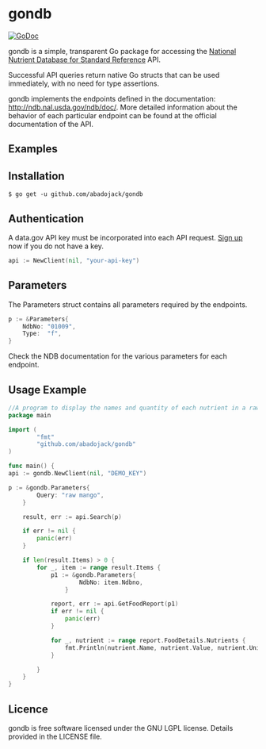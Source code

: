 # gondb

[![GoDoc](https://godoc.org/github.com/abadojack/gondb?status.png)](http://godoc.org/github.com/abadojack/gondb)


gondb is a simple, transparent Go package for accessing the  [National Nutrient Database for Standard Reference](http://ndb.nal.usda.gov/ndb/doc/) API.

Successful API queries return native Go structs that can be used immediately, with no need for type assertions.

gondb implements the endpoints defined in the documentation: http://ndb.nal.usda.gov/ndb/doc/.
More detailed information about the behavior of each particular endpoint can be found at the official documentation of the API.

Examples
-------------

## Installation

	$ go get -u github.com/abadojack/gondb

## Authentication

A data.gov API key must be incorporated into each API request. [Sign up](http:ndb.nal.usda.gov/ndb/doc/#) now if you do not have a key.
```Go	
api := NewClient(nil, "your-api-key")
```

## Parameters

The Parameters struct contains all parameters required by the endpoints.

```Go
p := &Parameters{
	NdbNo: "01009",
	Type:  "f",
}
```

Check the NDB documentation for the various parameters for each endpoint.

## Usage Example

```Go
//A program to display the names and quantity of each nutrient in a raw mango.
package main

import (
        "fmt"
        "github.com/abadojack/gondb"
)

func main() {
api := gondb.NewClient(nil, "DEMO_KEY")

p := &gondb.Parameters{
        Query: "raw mango",
    }

    result, err := api.Search(p)

    if err != nil {
        panic(err)
    }

    if len(result.Items) > 0 {
        for _, item := range result.Items {
            p1 := &gondb.Parameters{
                	NdbNo: item.Ndbno,
              	}

            report, err := api.GetFoodReport(p1)
            if err != nil {
                panic(err)
            }

            for _, nutrient := range report.FoodDetails.Nutrients {
                fmt.Println(nutrient.Name, nutrient.Value, nutrient.Unit)
            }

        }
    }
}
```


## Licence
gondb is free software licensed under the GNU LGPL license. Details provided in the LICENSE file.
